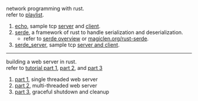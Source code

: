 network programming with rust.  
refer to [playlist](https://youtube.com/playlist?list=PLTgRMOcmRb3M2fbwAgclKI0yt4uVchwZH&si=Yvy13j-u-zZOXKoZ).

1. [echo](./echo/readmd.md), sample tcp [server](./echo/server.rs) and [client](./echo/client.rs).
2. [serde](./serde_practise/readme.md), a framework of rust to handle serialization and deserialization.
    - refer to [serde overview](https://serde.rs/) or [magiclen.org/rust-serde](https://magiclen.org/rust-serde/).
3. [serde_server](./serde_server/readme.md), sample tcp [server and client](./serde_server/src/main.rs).

---
building a web server in rust.  
refer to [tutorial part 1](https://youtu.be/BHxmWTVFWxQ?si=k-PJk7VJMiqcTFE4), [part 2](https://youtu.be/1AamFJGAE8E?si=sUsyZVdZCBQs0gKw), and [part 3](https://youtu.be/qjx8vutWaUQ?si=NbEcrHAuyTgJA5h6)

1. [part 1](./single_threaded_web_server/readme.md), single threaded web server
2. [part 2](./multi_threaded_web_server/readme.md), multi-threaded web server
3. [part 3](./sample_web_server/readme.md), graceful shutdown and cleanup